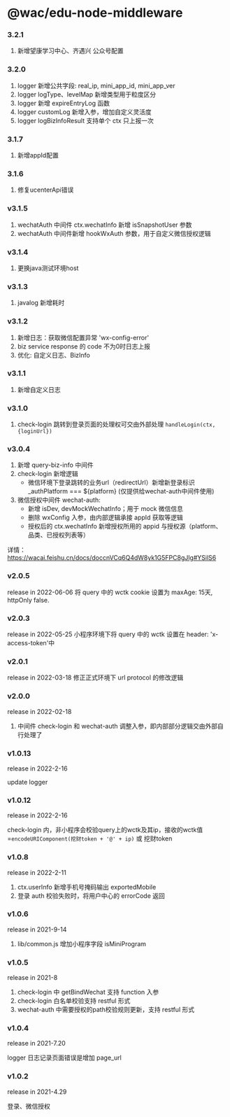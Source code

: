 # @wac/edu-node-middleware

### 3.2.1
1. 新增望康学习中心、齐遇兴 公众号配置
### 3.2.0
1. logger 新增公共字段: real_ip, mini_app_id, mini_app_ver
2. logger logType、levelMap 新增类型用于粒度区分
3. logger 新增 expireEntryLog 函数
4. logger customLog 新增入参，增加自定义灵活度
5. logger logBizInfoResult 支持单个 ctx 只上报一次
### 3.1.7
1. 新增appId配置
### 3.1.6
1. 修复ucenterApi错误
### v3.1.5
1. wechatAuth 中间件 ctx.wechatInfo 新增 isSnapshotUser 参数
2. wechatAuth 中间件新增 hookWxAuth 参数，用于自定义微信授权逻辑
### v3.1.4
1. 更换java测试环境host
### v3.1.3
1. javalog 新增耗时
### v3.1.2
1. 新增日志：获取微信配置异常 'wx-config-error'
2. biz service response 的 code 不为0时日志上报
3. 优化: 自定义日志、BizInfo
### v3.1.1
1. 新增自定义日志

### v3.1.0
1. check-login 跳转到登录页面的处理权可交由外部处理 `handleLogin(ctx, {loginUrl})`

### v3.0.4
1. 新增 query-biz-info 中间件
2. check-login 新增逻辑
   - 微信环境下登录跳转的业务url（redirectUrl）新增新登录标识 _authPlatform === ${platform} (仅提供给wechat-auth中间件使用)
3. 微信授权中间件 wechat-auth: 
   - 新增 isDev, devMockWechatInfo；用于 mock 微信信息
   - 删除 wxConfig 入参，由内部逻辑承接 appId 获取等逻辑
   - 授权后的 ctx.wechatInfo 新增授权所用的 appid 与授权源（platform、品类、已授权列表等）

详情：https://wacai.feishu.cn/docs/doccnVCq6Q4dW8yk1G5FPC8gJlg#YSilS6

### v2.0.5
release in 2022-06-06
将 query 中的 wctk cookie 设置为 maxAge: 15天, httpOnly false.
### v2.0.3
release in 2022-05-25
小程序环境下将 query 中的 wctk 设置在 header: 'x-access-token'中
### v2.0.1
release in 2022-03-18
修正正式环境下 url protocol 的修改逻辑
### v2.0.0
release in 2022-02-18

1. 中间件 check-login 和 wechat-auth 调整入参，即内部部分逻辑交由外部自行处理了

### v1.0.13
release in 2022-2-16

update logger

### v1.0.12
release in 2022-2-16

check-login 内，非小程序会校验query上的wctk及其ip，接收的wctk值=`encodeURIComponent(挖财token + '@' + ip)` 或 挖财token

### v1.0.8
release in 2022-2-11
1. ctx.userInfo 新增手机号掩码输出 exportedMobile
2. 登录 auth 校验失败时，将用户中心的 errorCode 返回

### v1.0.6

release in 2021-9-14
1. lib/common.js 增加小程序字段 isMiniProgram

### v1.0.5
release in 2021-8

1. check-login 中 getBindWechat 支持 function 入参
2. check-login 白名单校验支持 restful 形式
3. wechat-auth 中需要授权的path校验规则更新，支持 restful 形式

### v1.0.4
release in 2021-7.20

logger 日志记录页面错误是增加 page_url

### v1.0.2
release in 2021-4.29

登录、微信授权

